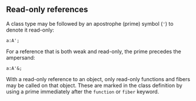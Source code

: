 ## Read-only references

A class type may be followed by an apostrophe (prime) symbol (`'`) to denote it read-only:

    a:A';

For a reference that is both weak and read-only, the prime precedes the ampersand:

    a:A'&;

With a read-only reference to an object, only read-only functions and fibers may be called on that object. These are marked in the class definition by using a prime immediately after the `function` or `fiber` keyword.

